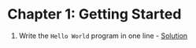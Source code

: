 # Chapter 1: Getting Started

1. Write the `Hello World` program in one line - [Solution](./hello_world.py)